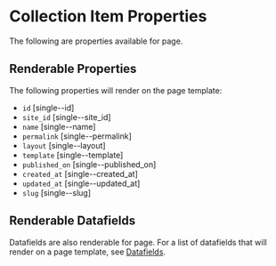 # Collection Item Properties
The following are properties available for page. 

## Renderable Properties
The following properties will render on the page template:
- `id` [single--id]
- `site_id` [single--site_id]
- `name` [single--name]
- `permalink` [single--permalink]
- `layout` [single--layout]
- `template` [single--template]
- `published_on` [single--published_on]
- `created_at` [single--created_at]
- `updated_at` [single--updated_at]
- `slug` [single--slug]

## Renderable Datafields
Datafields are also renderable for page. For a list of datafields that will render on a page template, see [Datafields](https://airshipcms.io/documentation/view/datafields).
